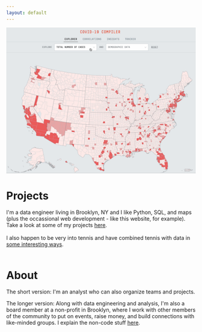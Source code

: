 ```yaml
---
layout: default
---
```


<a href="./portfolio-data"><img src="assets/images/covid-map.gif" alt="COVID-19 Tracker"></a>

# Projects

I'm a data engineer living in Brooklyn, NY and I like Python, SQL, and maps (plus the occassional web development - like this website, for example). Take a look at some of my projects <a href="./portfolio-data">here</a>.
<br>
<br>
I also happen to be very into tennis and have combined tennis with data in <a href="./portfolio-tennis">some interesting ways</a>.
<br>
<br>
# About

The short version: I'm an analyst who can also organize teams and projects.

The longer version: Along with data engineering and analysis, I'm also a board member at a non-profit in Brooklyn, where I work with other members of the community to put on events, raise money, and build connections with like-minded groups. I explain the non-code stuff <a href="./bio">here</a>.